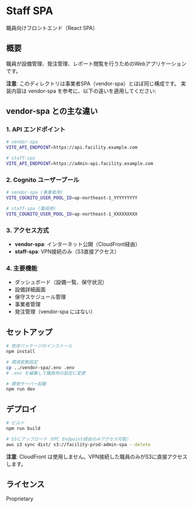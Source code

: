 # Staff SPA

職員向けフロントエンド（React SPA）

## 概要

職員が設備管理、発注管理、レポート閲覧を行うためのWebアプリケーションです。

**注意**: このディレクトリは事業者SPA（vendor-spa）とほぼ同じ構成です。
実装内容は vendor-spa を参考に、以下の違いを適用してください:

## vendor-spa との主な違い

### 1. API エンドポイント

```bash
# vendor-spa
VITE_API_ENDPOINT=https://api.facility.example.com

# staff-spa
VITE_API_ENDPOINT=https://admin-api.facility.example.com
```

### 2. Cognito ユーザープール

```bash
# vendor-spa (事業者用)
VITE_COGNITO_USER_POOL_ID=ap-northeast-1_YYYYYYYYY

# staff-spa (職員用)
VITE_COGNITO_USER_POOL_ID=ap-northeast-1_XXXXXXXXX
```

### 3. アクセス方式

- **vendor-spa**: インターネット公開（CloudFront経由）
- **staff-spa**: VPN接続のみ（S3直接アクセス）

### 4. 主要機能

- ダッシュボード（設備一覧、保守状況）
- 設備詳細画面
- 保守スケジュール管理
- 事業者管理
- 発注管理（vendor-spa にはない）

## セットアップ

```bash
# 依存パッケージのインストール
npm install

# 環境変数設定
cp ../vendor-spa/.env .env
# .env を編集して職員用の設定に変更

# 開発サーバー起動
npm run dev
```

## デプロイ

```bash
# ビルド
npm run build

# S3にアップロード（VPC Endpoint経由のみアクセス可能）
aws s3 sync dist/ s3://facility-prod-admin-spa --delete
```

**注意**: CloudFront は使用しません。VPN接続した職員のみがS3に直接アクセスします。

## ライセンス

Proprietary
